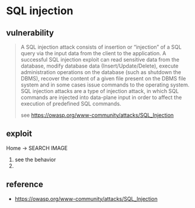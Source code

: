 # SQL injection

## vulnerability
> A SQL injection attack consists of insertion or “injection” of a SQL query via the input data from the client to the application. A successful SQL injection exploit can read sensitive data from the database, modify database data (Insert/Update/Delete), execute administration operations on the database (such as shutdown the DBMS), recover the content of a given file present on the DBMS file system and in some cases issue commands to the operating system. SQL injection attacks are a type of injection attack, in which SQL commands are injected into data-plane input in order to affect the execution of predefined SQL commands.
> 
> see https://owasp.org/www-community/attacks/SQL_Injection

## exploit
Home -> SEARCH IMAGE

1. see the behavior
`
`
2. 



## reference
* https://owasp.org/www-community/attacks/SQL_Injection

